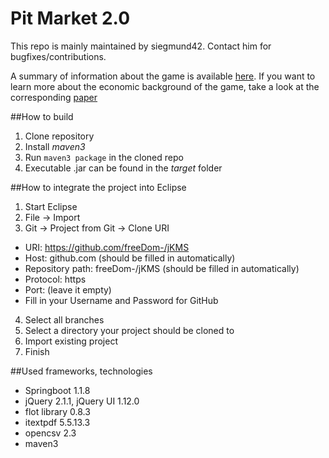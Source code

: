 Pit Market 2.0
==============

This repo is mainly maintained by siegmund42. Contact him for bugfixes/contributions.

A summary of information about the game is available [here](https://tu-dresden.de/gsw/wirtschaft/cepe/research/Pit-Market-2.0). If you want to learn more about the economic background of the game, take a look at the corresponding [paper](https://ideas.repec.org/p/zbw/tudcep/0416.html)

##How to build
1. Clone repository
2. Install _maven3_
3. Run `maven3 package` in the cloned repo
4. Executable .jar can be found in the _target_ folder


##How to integrate the project into Eclipse

1. Start Eclipse
2. File -> Import
3. Git -> Project from Git -> Clone URI
  * URI: https://github.com/freeDom-/jKMS
  * Host: github.com (should be filled in automatically)
  * Repository path: freeDom-/jKMS (should be filled in automatically)
  * Protocol: https
  * Port: (leave it empty)
  * Fill in your Username and Password for GitHub
4. Select all branches
5. Select a directory your project should be cloned to
6. Import existing project
7. Finish


##Used frameworks, technologies

*	Springboot 1.1.8
*	jQuery 2.1.1, jQuery UI 1.12.0
*	flot library 0.8.3
*	itextpdf 5.5.13.3
*	opencsv 2.3
*	maven3
